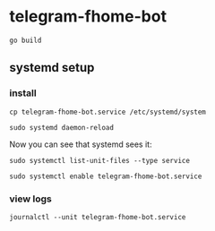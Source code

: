 # telegram-fhome-bot

```console
go build
```

## systemd setup

### install

```console
cp telegram-fhome-bot.service /etc/systemd/system
```

```console
sudo systemd daemon-reload
```

Now you can see that systemd sees it:

```console
sudo systemctl list-unit-files --type service
```

```console
sudo systemctl enable telegram-fhome-bot.service
```

### view logs

```
journalctl --unit telegram-fhome-bot.service
```
